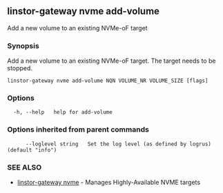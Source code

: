 ## linstor-gateway nvme add-volume

Add a new volume to an existing NVMe-oF target

### Synopsis

Add a new volume to an existing NVMe-oF target. The target needs to be stopped.

```
linstor-gateway nvme add-volume NQN VOLUME_NR VOLUME_SIZE [flags]
```

### Options

```
  -h, --help   help for add-volume
```

### Options inherited from parent commands

```
      --loglevel string   Set the log level (as defined by logrus) (default "info")
```

### SEE ALSO

* [linstor-gateway nvme](linstor-gateway_nvme.md)	 - Manages Highly-Available NVME targets

